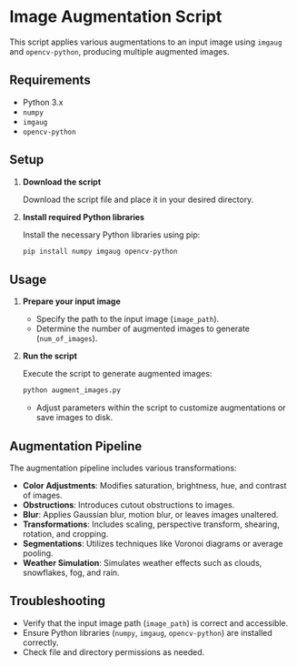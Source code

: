 # Image Augmentation Script

This script applies various augmentations to an input image using `imgaug` and `opencv-python`, producing multiple augmented images.

## Requirements

- Python 3.x
- `numpy`
- `imgaug`
- `opencv-python`

## Setup

1. **Download the script**

    Download the script file and place it in your desired directory.

2. **Install required Python libraries**

    Install the necessary Python libraries using pip:

    ```sh
    pip install numpy imgaug opencv-python
    ```

## Usage

1. **Prepare your input image**

    - Specify the path to the input image (`image_path`).
    - Determine the number of augmented images to generate (`num_of_images`).

2. **Run the script**

    Execute the script to generate augmented images:

    ```sh
    python augment_images.py
    ```

    - Adjust parameters within the script to customize augmentations or save images to disk.

## Augmentation Pipeline

The augmentation pipeline includes various transformations:

- **Color Adjustments**: Modifies saturation, brightness, hue, and contrast of images.
- **Obstructions**: Introduces cutout obstructions to images.
- **Blur**: Applies Gaussian blur, motion blur, or leaves images unaltered.
- **Transformations**: Includes scaling, perspective transform, shearing, rotation, and cropping.
- **Segmentations**: Utilizes techniques like Voronoi diagrams or average pooling.
- **Weather Simulation**: Simulates weather effects such as clouds, snowflakes, fog, and rain.

## Troubleshooting

- Verify that the input image path (`image_path`) is correct and accessible.
- Ensure Python libraries (`numpy`, `imgaug`, `opencv-python`) are installed correctly.
- Check file and directory permissions as needed.

